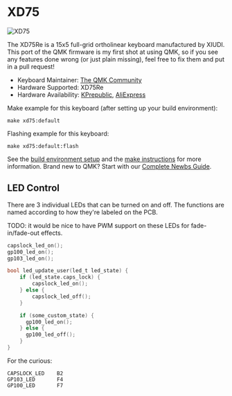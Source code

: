 # XD75

![XD75](https://cdn.shopify.com/s/files/1/2711/4238/products/HTB1MzOISXXXXXXgXpXXq6xXFXXXO_1024x1024.jpg)

The XD75Re is a 15x5 full-grid ortholinear keyboard manufactured by XIUDI. This port of the QMK firmware is my first shot at using QMK, so if you see any features done wrong (or just plain missing), feel free to fix them and put in a pull request!

* Keyboard Maintainer: [The QMK Community](https://github.com/qmk)
* Hardware Supported: XD75Re
* Hardware Availability: [KPrepublic](https://kprepublic.com/products/xd75re-xd75am-xd75-xiudi-60-custom-keyboard-pcb), [AliExpress](https://www.aliexpress.com/item/xd75re-Custom-Mechanical-Keyboard-75-keys-TKG-TOOLS-Underglow-RGB-PCB-GH60-60-programmed-gh60-kle/32818745981.html)

Make example for this keyboard (after setting up your build environment):

    make xd75:default

Flashing example for this keyboard:

    make xd75:default:flash

See the [build environment setup](https://docs.qmk.fm/#/getting_started_build_tools) and the [make instructions](https://docs.qmk.fm/#/getting_started_make_guide) for more information. Brand new to QMK? Start with our [Complete Newbs Guide](https://docs.qmk.fm/#/newbs).

## LED Control

There are 3 individual LEDs that can be turned on and off. The functions are named according to how they're labeled on the PCB.

TODO: it would be nice to have PWM support on these LEDs for fade-in/fade-out effects.

```c
capslock_led_on();
gp100_led_on();
gp103_led_on();

bool led_update_user(led_t led_state) {
    if (led_state.caps_lock) {
        capslock_led_on();
    } else {
        capslock_led_off();
    }

    if (some_custom_state) {
      gp100_led_on();
    } else {
      gp100_led_off();
    }
}
```

For the curious:

```
CAPSLOCK_LED    B2
GP103_LED       F4
GP100_LED       F7
```
